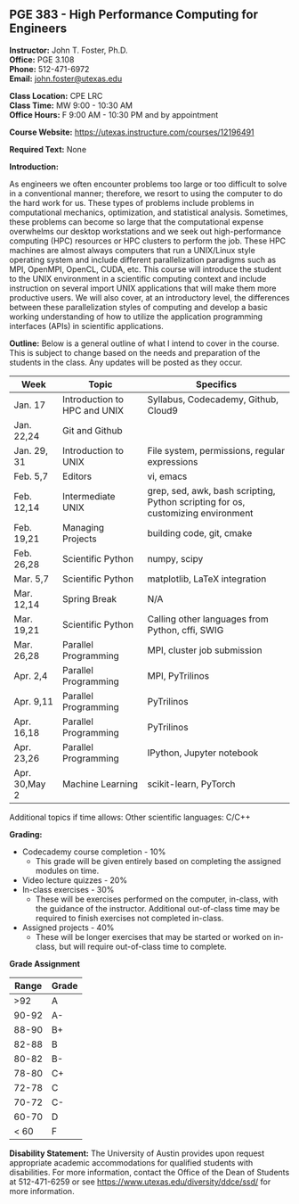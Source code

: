 <!--
.. title: Syllabus
.. slug: index
.. date: 2014-08-10 21:40:03 UTC-05:00
.. template: notitle.tmpl
.. description: PGE 383 - High Performance Computing syllabus page
-->

## PGE 383 - High Performance Computing for Engineers

**Instructor:** John T. Foster, Ph.D.  
**Office:** PGE 3.108  
**Phone:** 512-471-6972  
**Email:** [john.foster@utexas.edu](mailto:john.foster@.utexas.edu)  

**Class Location:** CPE LRC  
**Class Time:** MW 9:00 - 10:30 AM  
**Office Hours:** F 9:00 AM - 10:30 PM and by appointment   

**Course Website:** 
<https://utexas.instructure.com/courses/12196491>

**Required Text:** None

**Introduction:**

As engineers we often encounter problems too large or too difficult to solve in a conventional manner; therefore, we resort to using the computer to do the hard work for us. These types of problems include problems in computational mechanics, optimization, and statistical analysis. Sometimes, these problems can become so large that the computational expense overwhelms our desktop workstations and we seek out high-performance computing (HPC) resources or HPC clusters to perform the job. These HPC machines are almost always computers that run a UNIX/Linux style operating system and include different parallelization paradigms such as MPI, OpenMPI, OpenCL, CUDA, etc. This course will introduce the student to the UNIX environment in a scientific computing context and include instruction on several import UNIX applications that will make them more productive users. We will also cover, at an introductory level, the differences between these parallelization styles of computing and develop a basic working understanding of how to utilize the application programming interfaces (APIs) in scientific applications.

**Outline:** Below is a general outline of what I intend to cover in the course.  This is subject to change based on the needs and preparation of the students in the class.  Any updates will be posted as they occur.  


| Week | Topic | Specifics |
|------|-------|-----------|
| Jan. 17 | Introduction to HPC and UNIX | Syllabus, Codecademy, Github, Cloud9 |
| Jan. 22,24 | Git and Github |  |
| Jan. 29, 31 | Introduction to UNIX | File system, permissions, regular expressions |
| Feb. 5,7 | Editors | vi, emacs |
| Feb. 12,14  | Intermediate UNIX | grep, sed, awk, bash scripting, Python scripting for os, customizing environment |
| Feb. 19,21 | Managing Projects | building code, git, cmake |
| Feb. 26,28 | Scientific Python | numpy, scipy | 
| Mar. 5,7   | Scientific Python | matplotlib, LaTeX integration |
| Mar. 12,14 | Spring Break | N/A |
| Mar. 19,21 | Scientific Python | Calling other languages from Python, cffi, SWIG |
| Mar. 26,28 | Parallel Programming | MPI, cluster job submission |
| Apr. 2,4   | Parallel Programming | MPI, PyTrilinos |
| Apr. 9,11  | Parallel Programming | PyTrilinos |
| Apr. 16,18 | Parallel Programming | PyTrilinos |
| Apr. 23,26 | Parallel Programming | IPython, Jupyter notebook |
| Apr. 30,May 2 | Machine Learning | scikit-learn, PyTorch |


Additional topics if time allows: Other scientific languages: C/C++

**Grading:**

 * Codecademy course completion - 10%
    * This grade will be given entirely based on completing the assigned modules on time.
 * Video lecture quizzes - 20%
 * In-class exercises - 30%
    * These will be exercises performed on the computer, in-class, with the guidance of the instructor. Additional out-of-class time may be required to finish exercises not completed in-class.
 * Assigned projects - 40%
    * These will be longer exercises that may be started or worked on in-class, but will require out-of-class time to complete.


**Grade Assignment**


|Range|Grade|
|-|-|
|>92| A  |
|90-92| A-  |
|88-90| B+  |
|82-88| B  |
|80-82| B-  |
|78-80| C+  |
|72-78| C  |
|70-72| C-  |
|60-70| D  |
|< 60| F  |  


**Disability Statement:** The University of Austin provides upon request appropriate academic accommodations for qualified students with disabilities. For more information, contact the Office of the Dean of Students at 512-471-6259 or see https://www.utexas.edu/diversity/ddce/ssd/ for more information.
